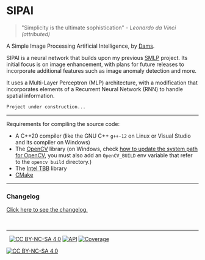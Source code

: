 # SIPAI

> "Simplicity is the ultimate sophistication" _- Leonardo da Vinci (attributed)_

A Simple Image Processing Artificial Intelligence, by [Dams](https://dams-labs.net/).

SIPAI is a neural network that builds upon my previous [SMLP](https://github.com/obewan/SMLP) project.
Its initial focus is on image enhancement, with plans for future releases to incorporate additional features such as image anomaly detection and more.

It uses a Multi-Layer Perceptron (MLP) architecture, with a modification that incorporates elements of a Recurrent Neural Network (RNN) to handle spatial information.

```
Project under construction...
```

---

Requirements for compiling the source code:

- A C++20 compiler (like the GNU C++ `g++-12` on Linux or Visual Studio and its compiler on Windows)
- The [OpenCV](https://opencv.org/get-started/) library (on Windows, check [how to update the system path for OpenCV](https://docs.opencv.org/4.x/d3/d52/tutorial_windows_install.html#tutorial_windows_install_path), you must also add an `OpenCV_BUILD` env variable that refer to the `opencv build` directory.)
- The [Intel TBB](https://www.intel.com/content/www/us/en/developer/articles/tool/oneapi-standalone-components.html#onetbb) library
- [CMake](https://cmake.org/)

---

### Changelog

[Click here to see the changelog.](./CHANGELOG.md)

&nbsp;

---

[cc-by-nc-sa]: http://creativecommons.org/licenses/by-nc-sa/4.0/
[cc-by-nc-sa-image]: https://licensebuttons.net/l/by-nc-sa/4.0/88x31.png
[cc-by-nc-sa-shield]: https://img.shields.io/badge/License-CC%20BY--NC--SA%204.0-lightgrey.svg

&nbsp;
[![CC BY-NC-SA 4.0][cc-by-nc-sa-shield]][cc-by-nc-sa]
[![API](https://img.shields.io/badge/API-Documentation-blue)](https://obewan.github.io/SIPAI/api/)
[![Coverage](https://img.shields.io/badge/dynamic/json?url=https%3A%2F%2Fobewan.github.io%2FSIPAI%2Fcoverage%2Fcoverage.json&query=coverage&label=coverage&color=green)](https://obewan.github.io/SIPAI/coverage/html/)

[![CC BY-NC-SA 4.0][cc-by-nc-sa-image]][cc-by-nc-sa]
